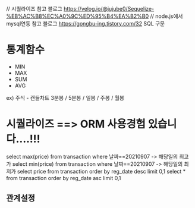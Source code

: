 // 시퀄라이즈 참고 블로그 
https://velog.io/@jujube0/Sequelize-%EB%AC%B8%EC%A0%9C%ED%95%B4%EA%B2%B0
// node.js에서 mysql연동 참고 블로그
https://gongbu-ing.tistory.com/32
SQL 구문

# 통계함수
- MIN
- MAX
- SUM
- AVG

ex) 주식 - 캔들차트
3분봉  /  5분봉  /  일봉  /  주봉   /  월봉




# 시퀄라이즈  ==> ORM 사용경험 있습니다....!!!

select max(price) from transaction where 날짜==20210907    ->  해당일의 최고가
select min(price) from transaction where 날짜==20210907    ->  해당일의 최저가
select price from transaction order by reg_date desc limit 0,1
select * from transaction order by reg_date asc limit 0,1

## 관계설정




